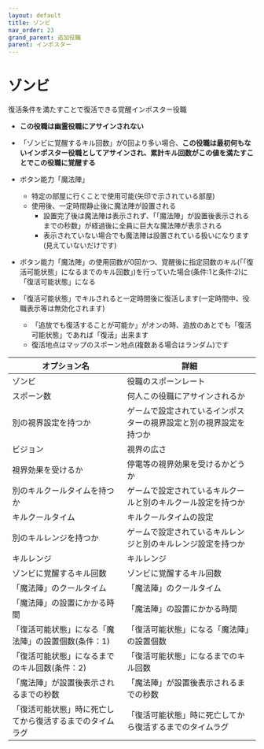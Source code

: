 ```yaml
---
layout: default
title: ゾンビ
nav_order: 23
grand_parent: 追加役職
parent: インポスター
---
```


# ゾンビ

復活条件を満たすことで復活できる覚醒インポスター役職<br>
- **この役職は幽霊役職にアサインされない**
- 「ゾンビに覚醒するキル回数」が0回より多い場合、**この役職は最初何もないインポスター役職としてアサインされ、累計キル回数がこの値を満たすことでこの役職に覚醒する**
- ボタン能力「魔法陣」
  - 特定の部屋に行くことで使用可能(矢印で示されている部屋)
  - 使用後、一定時間静止後に魔法陣が設置される
    - 設置完了後は魔法陣は表示されず、「「魔法陣」が設置後表示されるまでの秒数」が経過後に全員に巨大な魔法陣が表示される
    - 表示されていない場合でも魔法陣は設置されている扱いになります(見えていないだけです)

- ボタン能力「魔法陣」の使用回数が0回かつ、覚醒後に指定回数のキル(「「復活可能状態」になるまでのキル回数」)を行っていた場合(条件:1と条件:2)に「復活可能状態」になる
- 「復活可能状態」でキルされると一定時間後に復活します(一定時間中、役職表示等は無効化されます)
  - 「追放でも復活することが可能か」がオンの時、追放のあとでも「復活可能状態」であれば「復活」出来ます
  - 復活地点はマップのスポーン地点(複数ある場合はランダム)です



|  オプション名 |  詳細  |
| ---- | ---- |
|  ゾンビ  | 役職のスポーンレート |
|  スポーン数  | 何人この役職にアサインされるか |
|  別の視界設定を持つか  |  ゲームで設定されているインポスターの視界設定と別の視界設定を持つか  |
|  ビジョン  |  視界の広さ  |
|  視界効果を受けるか  |  停電等の視界効果を受けるかどうか  |
|  別のキルクールタイムを持つか  | ゲームで設定されているキルクールと別のキルクール設定を持つか |
|  キルクールタイム  |  キルクールタイムの設定  |
|  別のキルレンジを持つか  |  ゲームで設定されているキルレンジと別のキルレンジ設定を持つか  |
|  キルレンジ  |  キルレンジ  |
|  ゾンビに覚醒するキル回数  |  ゾンビに覚醒するキル回数  |
|  「魔法陣」のクールタイム  |  「魔法陣」のクールタイム  |
|  「魔法陣」の設置にかかる時間  |  「魔法陣」の設置にかかる時間  |
|  「復活可能状態」になる「魔法陣」の設置個数(条件：1)  |  「復活可能状態」になる「魔法陣」の設置個数  |
|  「復活可能状態」になるまでのキル回数(条件：2)  |  「復活可能状態」になるまでのキル回数  |
|  「魔法陣」が設置後表示されるまでの秒数  |  「魔法陣」が設置後表示されるまでの秒数  |
|  「復活可能状態」時に死亡してから復活するまでのタイムラグ  |  「復活可能状態」時に死亡してから復活するまでのタイムラグ  |
